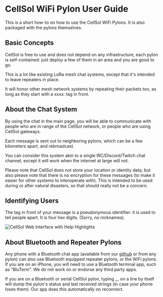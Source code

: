 # CellSol WiFi Pylon User Guide

This is a short how-to on how to use the CellSol WiFi Pylons. It is also packaged with the pylons themselves.

## Basic Concepts

CellSol is free to use and does not depend on any infrastructure, each pylon is self-contained: just deploy a few of them in an area and you are good to go.

This is a lot like existing LoRa mesh chat systems, except that it's intended to leave repeaters in place.

It will honor other mesh network systems by repeating their packets too, as long as they start with a xxxx: tag in front.

## About the Chat System

By using the chat in the main page, you will be able to communicate with people who are in range of the CellSol network, or people who are using CellSol gateways.

Each message is sent out to neighboring pylons, which can be a few kilometers apart, and rebroadcast.

You can consider this system akin to a single IRC/Discord/Twitch chat channel, except it will work when the internet at large will not.

Please note that CellSol does not store your location or identity data, but also please note that there is no encryption for these messages (to make it easier for other systems to interoperate with). This is intended to be used during or after natural disasters, so that should really not be a concern.

## Identifying Users

The tag in front of your message is a pseudonymous identifier: it is used to tell people apart. It is four hex digits. (Sorry, no nicknames).

![CellSol Web Interface with Help Highlights](../help_graphic.png)

## About Bluetooth and Repeater Pylons

Any phone with a Bluetooth chat app (available from our [github](https://github.com/RbtsEvrwhr-Riley/CellSol/) or from any pylon) can also use Bluetooth equipped repeater pylons, or the WiFi pylons. If you are on an iPhone, you will
need to use a Bluetooth terminal app, such as "BluTerm". We do not work on or endorse any third party apps.

If you are on a Bluetooth or serial CellSol pylon, typing ,,, on a line by itself will dump the pylon's status and last received strings (in case your phone loses them). Our app does this automatically on reconnect.